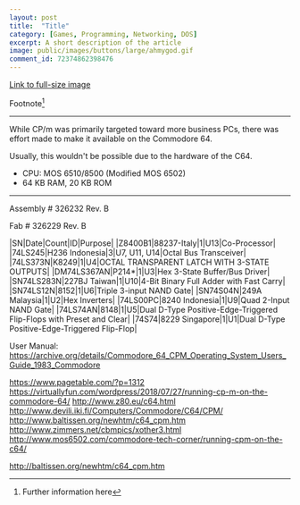 ```yaml
---
layout: post
title:	"Title"
category: [Games, Programming, Networking, DOS]
excerpt: A short description of the article
image: public/images/buttons/large/ahmygod.gif
comment_id: 72374862398476
---
```

<!-- Image example
![MS-DOS Family Tree](/images/folder/filename.png){:width="700px"}
-->
<!-- Link example -->
[Link to full-size image](/images/buttons/large/ahmygod.gif)

Footnote[^1]

<!-- Separator -->
---

[^1]: Further information here

While CP/m was primarily targeted toward more business PCs, there was effort made to make it available on the Commodore 64.

Usually, this wouldn't be possible due to the hardware of the C64.

* CPU: MOS 6510/8500 (Modified MOS 6502)
* 64 KB RAM, 20 KB ROM

---


<Pictures of the cart>

Assembly # 326232 Rev. B

Fab # 326229 Rev. B

|SN|Date|Count|ID|Purpose|
|Z8400B1|88237-Italy|1|U13|Co-Processor|
|74LS245|H236 Indonesia|3|U7, U11, U14|Octal Bus Transceiver|
|74LS373N|K8249|1|U4|OCTAL TRANSPARENT LATCH WITH 3-STATE OUTPUTS|
|DM74LS367AN|P214*|1|U3|Hex 3-State Buffer/Bus Driver|
|SN74LS283N|227BJ Taiwan|1|U10|4-Bit Binary Full Adder with Fast Carry|
|SN74LS12N|8152|1|U6|Triple 3-input NAND Gate|
|SN74S04N|249A Malaysia|1|U2|Hex Inverters|
|74LS00PC|8240 Indonesia|1|U9|Quad 2-Input NAND Gate|
|74LS74AN|8148|1|U5|Dual D-Type Positive-Edge-Triggered Flip-Flops with Preset and Clear|
|74S74|8229 Singapore|1|U1|Dual D-Type Positive-Edge-Triggered Flip-Flop|




User Manual: https://archive.org/details/Commodore_64_CPM_Operating_System_Users_Guide_1983_Commodore


https://www.pagetable.com/?p=1312
https://virtuallyfun.com/wordpress/2018/07/27/running-cp-m-on-the-commodore-64/
	http://www.z80.eu/c64.html
	http://www.devili.iki.fi/Computers/Commodore/C64/CPM/
	http://www.baltissen.org/newhtm/c64_cpm.htm
	http://www.zimmers.net/cbmpics/xother3.html
	http://www.mos6502.com/commodore-tech-corner/running-cpm-on-the-c64/


http://baltissen.org/newhtm/c64_cpm.htm
